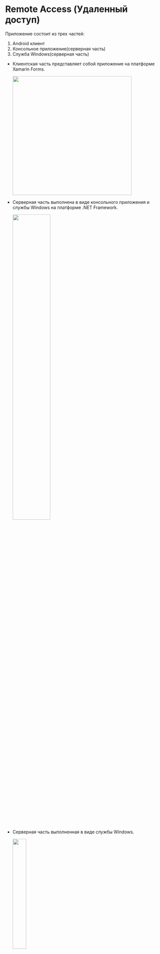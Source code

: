 # Remote Access (Удаленный доступ)

Приложение состоит из трех частей: 
<ol>
<li>Android клиент</li>
<li>Консольное приложение(серверная часть)</li>
<li>Служба Windows(серверная часть)</li>
</ol>


<ul>
<li>
    <p>Клиентская часть представляет собой приложение на платформе Xamarin Forms. </p>
    <img src="https://user-images.githubusercontent.com/35505083/108621817-08da7780-7446-11eb-888d-fb4daccb405a.jpg" height="380">
</li>
<li>
    <p>Серверная часть выполнена в виде консольного приложения и службы Windows на платформе .NET Framework.</p>
    <img src="https://user-images.githubusercontent.com/35505083/108621732-6f12ca80-7445-11eb-8a7b-abb325f16cf5.jpg" width="50%">
</li>
<li>
    <p>Серверная часть выполненная в виде службы Windows.</p>
    <img src="https://user-images.githubusercontent.com/35505083/108621878-78506700-7446-11eb-8b7f-ef8eea37b5a3.jpg" width="30%">
</li>
</ul>

